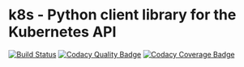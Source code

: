 # k8s - Python client library for the Kubernetes API
[![Build Status](https://semaphoreci.com/api/v1/fiaas/k8s/branches/master/badge.svg)](https://semaphoreci.com/fiaas/k8s)
[![Codacy Quality Badge](https://api.codacy.com/project/badge/Grade/cb51fc9f95464f22b6084379e88fad77)](https://www.codacy.com/app/mortenlj/k8s?utm_source=github.com&utm_medium=referral&utm_content=fiaas/k8s&utm_campaign=badger)
[![Codacy Coverage Badge](https://api.codacy.com/project/badge/Coverage/cb51fc9f95464f22b6084379e88fad77)](https://www.codacy.com/app/mortenlj/k8s?utm_source=github.com&amp;utm_medium=referral&amp;utm_content=fiaas/k8s&amp;utm_campaign=Badge_Coverage)
